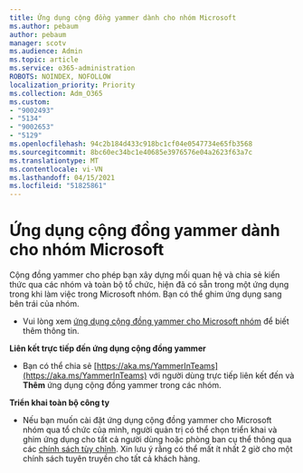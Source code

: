 ```yaml
---
title: Ứng dụng cộng đồng yammer dành cho nhóm Microsoft
ms.author: pebaum
author: pebaum
manager: scotv
ms.audience: Admin
ms.topic: article
ms.service: o365-administration
ROBOTS: NOINDEX, NOFOLLOW
localization_priority: Priority
ms.collection: Adm_O365
ms.custom:
- "9002493"
- "5134"
- "9002653"
- "5129"
ms.openlocfilehash: 94c2b184d433c918bc1cf04e0547734e65fb3568
ms.sourcegitcommit: 8bc60ec34bc1e40685e3976576e04a2623f63a7c
ms.translationtype: MT
ms.contentlocale: vi-VN
ms.lasthandoff: 04/15/2021
ms.locfileid: "51825861"
---
```

# <a name="yammer-communities-app-for-microsoft-teams"></a>Ứng dụng cộng đồng yammer dành cho nhóm Microsoft

Cộng đồng yammer cho phép bạn xây dựng mối quan hệ và chia sẻ kiến thức qua các nhóm và toàn bộ tổ chức, hiện đã có sẵn trong một ứng dụng trong khi làm việc trong Microsoft nhóm. Bạn có thể ghim ứng dụng sang bên trái của nhóm. 

- Vui lòng xem [ứng dụng cộng đồng yammer cho Microsoft nhóm](https://go.microsoft.com/fwlink/?linkid=2127757&clcid=0x409) để biết thêm thông tin.

**Liên kết trực tiếp đến ứng dụng cộng đồng yammer**

- Bạn có thể chia sẻ [https://aka.ms/YammerInTeams](https://aka.ms/YammerInTeams) với người dùng trực tiếp liên kết đến và **Thêm** ứng dụng cộng đồng yammer trong các nhóm.

**Triển khai toàn bộ công ty**

- Nếu bạn muốn cài đặt ứng dụng cộng đồng yammer cho Microsoft nhóm qua tổ chức của mình, người quản trị có thể chọn triển khai và ghim ứng dụng cho tất cả người dùng hoặc phòng ban cụ thể thông qua các [chính sách tùy chỉnh](https://docs.microsoft.com/microsoftteams/manage-apps). Xin lưu ý rằng có thể mất ít nhất 2 giờ cho một chính sách tuyên truyền cho tất cả khách hàng.
